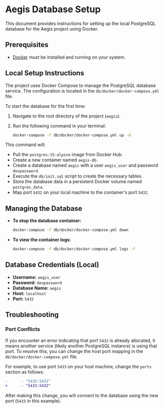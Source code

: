 # Aegis Database Setup

This document provides instructions for setting up the local PostgreSQL database for the Aegis project using Docker.

## Prerequisites

- [Docker](https://www.docker.com/get-started) must be installed and running on your system.

## Local Setup Instructions

The project uses Docker Compose to manage the PostgreSQL database service. The configuration is located in the `db/docker/docker-compose.yml` file.

To start the database for the first time:

1.  Navigate to the root directory of the project (`aegis`).
2.  Run the following command in your terminal:

    ```bash
    docker-compose -f db/docker/docker-compose.yml up -d
    ```

This command will:
- Pull the `postgres:15-alpine` image from Docker Hub.
- Create a new container named `aegis-db`.
- Create a database named `aegis` with a user `aegis_user` and password `devpassword`.
- Execute the `db/init.sql` script to create the necessary tables.
- Store the database data in a persistent Docker volume named `postgres_data`.
- Map port `5432` on your local machine to the container's port `5432`.

## Managing the Database

- **To stop the database container:**
  ```bash
  docker-compose -f db/docker/docker-compose.yml down
  ```

- **To view the container logs:**
  ```bash
  docker-compose -f db/docker/docker-compose.yml logs -f
  ```

## Database Credentials (Local)

- **Username:** `aegis_user`
- **Password:** `devpassword`
- **Database Name:** `aegis`
- **Host:** `localhost`
- **Port:** `5432` 

## Troubleshooting

### Port Conflicts

If you encounter an error indicating that port `5432` is already allocated, it means another service (likely another PostgreSQL instance) is using that port. To resolve this, you can change the host port mapping in the `db/docker/docker-compose.yml` file.

For example, to use port `5433` on your host machine, change the `ports` section as follows:

```diff
-      - "5432:5432"
+      - "5433:5432"
```

After making this change, you will connect to the database using the new port (`5433` in this example).
